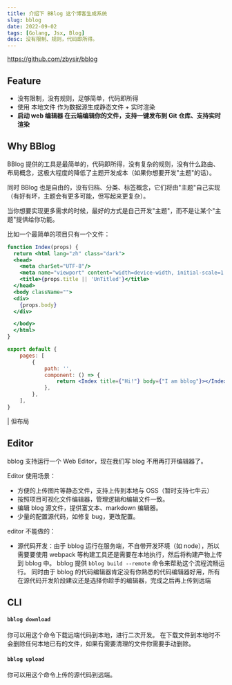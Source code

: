 ```yaml
---
title: 介绍下 BBlog 这个博客生成系统
slug: bblog
date: 2022-09-02
tags: [Golang, Jsx, Blog]
desc: 没有限制、规则，代码即所得。
---
```


https://github.com/zbysir/bblog

## Feature

- 没有限制，没有规则，足够简单，代码即所得
- 使用 本地文件 作为数据源生成静态文件 + 实时渲染
- **启动 web 编辑器 在云端编辑你的文件，支持一键发布到 Git 仓库、支持实时渲染**

## Why BBlog
BBlog 提供的工具是最简单的，代码即所得，没有复杂的规则，没有什么路由、布局概念，这极大程度的降低了主题开发成本（如果你想要开发"主题"的话）。

同时 BBlog 也是自由的，没有归档、分类、标签概念，它们将由"主题"自己实现（有好有坏，主题会有更多可能，但写起来更复杂）。

当你想要实现更多需求的时候，最好的方式是自己开发"主题"，而不是让某个"主题"提供给你功能。

比如一个最简单的项目只有一个文件：
```jsx
function Index(props) {
  return <html lang="zh" class="dark">
  <head>
    <meta charSet="UTF-8"/>
    <meta name="viewport" content="width=device-width, initial-scale=1.0" />
    <title>{props.title || 'UnTitled'}</title>
  </head>
  <body className="">
  <div>
    {props.body}
  </div>

  </body>
  </html>
}

export default {
    pages: [
        {
            path: '',
            component: () => {
                return <Index title={"Hi!"} body={"I am bblog"}></Index>
            },
        },
    ],
}
```

| 但布局

## Editor

bblog 支持运行一个 Web Editor，现在我们写 blog 不用再打开编辑器了。

Editor 使用场景：

- 方便的上传图片等静态文件，支持上传到本地与 OSS（暂时支持七牛云）
- 按照项目可视化文件编辑器，管理逻辑和编辑文件一致。
- 编辑 blog 源文件，提供富文本、markdown 编辑器。
- 少量的配置源代码，如修复 bug，更改配置。

editor 不能做的：

- 源代码开发：由于 bblog 运行在服务端，不自带开发环境（如 node），所以需要要使用 webpack 等构建工具还是需要在本地执行，然后将构建产物上传到 bblog 中。
  bblog 提供 `bblog build --remote` 命令来帮助这个流程流畅运行。
  同时由于 bblog 的代码编辑器肯定没有你熟悉的代码编辑器好用，所有在源代码开发阶段建议还是选择你趁手的编辑器，完成之后再上传到远端

## CLI

#### `bblog download`

你可以用这个命令下载远端代码到本地，进行二次开发。
在下载文件到本地时不会删除任何本地已有的文件，如果有需要清理的文件你需要手动删除。

#### `bblog upload`

你可以用这个命令上传的源代码到远端。
